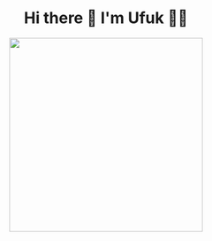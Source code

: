 <h1 align='center'>
  Hi there 👋 I'm Ufuk 👨‍💻
</h1>


<p align='center'>
  <a href="#"><img src="https://github-readme-stats.vercel.app/api?username=ufukcam&show_icons=true&count_private=true&theme=dark" width="350"></a>
</p>
